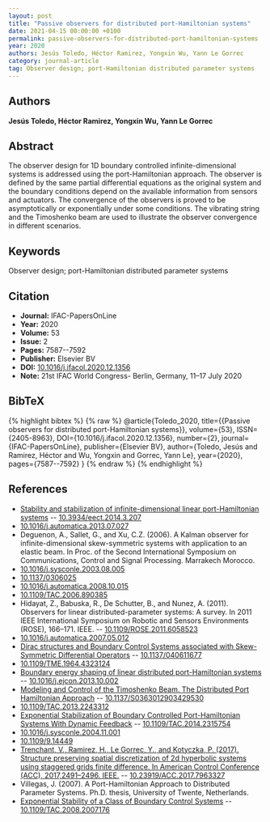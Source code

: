 ```yaml
---
layout: post
title: "Passive observers for distributed port-Hamiltonian systems"
date: 2021-04-15 00:00:00 +0100
permalink: passive-observers-for-distributed-port-hamiltonian-systems
year: 2020
authors: Jesús Toledo, Héctor Ramirez, Yongxin Wu, Yann Le Gorrec
category: journal-article
tag: Observer design; port-Hamiltonian distributed parameter systems
---
```

 
## Authors
**Jesús Toledo, Héctor Ramirez, Yongxin Wu, Yann Le Gorrec**
 
## Abstract
The observer design for 1D boundary controlled infinite-dimensional systems is addressed using the port-Hamiltonian approach. The observer is defined by the same partial differential equations as the original system and the boundary conditions depend on the available information from sensors and actuators. The convergence of the observers is proved to be asymptotically or exponentially under some conditions. The vibrating string and the Timoshenko beam are used to illustrate the observer convergence in different scenarios.
 
## Keywords
Observer design; port-Hamiltonian distributed parameter systems
 
## Citation
- **Journal:** IFAC-PapersOnLine
- **Year:** 2020
- **Volume:** 53
- **Issue:** 2
- **Pages:** 7587--7592
- **Publisher:** Elsevier BV
- **DOI:** [10.1016/j.ifacol.2020.12.1356](https://doi.org/10.1016/j.ifacol.2020.12.1356)
- **Note:** 21st IFAC World Congress- Berlin, Germany, 11–17 July 2020
 
## BibTeX
{% highlight bibtex %}
{% raw %}
@article{Toledo_2020,
  title={{Passive observers for distributed port-Hamiltonian systems}},
  volume={53},
  ISSN={2405-8963},
  DOI={10.1016/j.ifacol.2020.12.1356},
  number={2},
  journal={IFAC-PapersOnLine},
  publisher={Elsevier BV},
  author={Toledo, Jesús and Ramirez, Héctor and Wu, Yongxin and Gorrec, Yann Le},
  year={2020},
  pages={7587--7592}
}
{% endraw %}
{% endhighlight %}
 
## References
- [Stability and stabilization of infinite-dimensional linear port-Hamiltonian systems](stability-and-stabilization-of-infinite-dimensional-linear-port-hamiltonian-systems) -- [10.3934/eect.2014.3.207](https://doi.org/10.3934/eect.2014.3.207)
- [10.1016/j.automatica.2013.07.027](https://doi.org/10.1016/j.automatica.2013.07.027)
- Deguenon, A., Sallet, G., and Xu, C.Z. (2006). A Kalman observer for infinite-dimensional skew-symmetric systems with application to an elastic beam. In Proc. of the Second International Symposium on Communications, Control and Signal Processing. Marrakech Morocco.
- [10.1016/j.sysconle.2003.08.005](https://doi.org/10.1016/j.sysconle.2003.08.005)
- [10.1137/0306025](https://doi.org/10.1137/0306025)
- [10.1016/j.automatica.2008.10.015](https://doi.org/10.1016/j.automatica.2008.10.015)
- [10.1109/TAC.2006.890385](https://doi.org/10.1109/TAC.2006.890385)
- Hidayat, Z., Babuska, R., De Schutter, B., and Nunez, A. (2011). Observers for linear distributed-parameter systems: A survey. In 2011 IEEE International Symposium on Robotic and Sensors Environments (ROSE), 166–171. IEEE. -- [10.1109/ROSE.2011.6058523](https://doi.org/10.1109/ROSE.2011.6058523)
- [10.1016/j.automatica.2007.05.012](https://doi.org/10.1016/j.automatica.2007.05.012)
- [Dirac structures and Boundary Control Systems associated with Skew-Symmetric Differential Operators](dirac-structures-and-boundary-control-systems-associated-with-skew-symmetric-differential-operators) -- [10.1137/040611677](https://doi.org/10.1137/040611677)
- [10.1109/TME.1964.4323124](https://doi.org/10.1109/TME.1964.4323124)
- [Boundary energy shaping of linear distributed port-Hamiltonian systems](boundary-energy-shaping-of-linear-distributed-port-hamiltonian-systems) -- [10.1016/j.ejcon.2013.10.002](https://doi.org/10.1016/j.ejcon.2013.10.002)
- [Modeling and Control of the Timoshenko Beam. The Distributed Port Hamiltonian Approach](modeling-and-control-of-the-timoshenko-beam-the-distributed-port-hamiltonian-approach) -- [10.1137/S0363012903429530](https://doi.org/10.1137/S0363012903429530)
- [10.1109/TAC.2013.2243312](https://doi.org/10.1109/TAC.2013.2243312)
- [Exponential Stabilization of Boundary Controlled Port-Hamiltonian Systems With Dynamic Feedback](exponential-stabilization-of-boundary-controlled-port-hamiltonian-systems-with-dynamic-feedback) -- [10.1109/TAC.2014.2315754](https://doi.org/10.1109/TAC.2014.2315754)
- [10.1016/j.sysconle.2004.11.001](https://doi.org/10.1016/j.sysconle.2004.11.001)
- [10.1109/9.14449](https://doi.org/10.1109/9.14449)
- [Trenchant, V., Ramirez, H., Le Gorrec, Y., and Kotyczka, P. (2017). Structure preserving spatial discretization of 2d hyperbolic systems using staggered grids finite difference. In American Control Conference (ACC), 2017,2491–2496. IEEE.](structure-preserving-spatial-discretization-of-2d-hyperbolic-systems-using-staggered-grids-finite-difference) -- [10.23919/ACC.2017.7963327](https://doi.org/10.23919/ACC.2017.7963327)
- Villegas, J. (2007). A Port-Hamiltonian Approach to Distributed Parameter Systems. Ph.D. thesis, University of Twente, Netherlands.
- [Exponential Stability of a Class of Boundary Control Systems](exponential-stability-of-a-class-of-boundary-control-systems) -- [10.1109/TAC.2008.2007176](https://doi.org/10.1109/TAC.2008.2007176)

